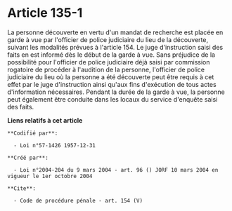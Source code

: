 # Article 135-1

La personne découverte en vertu d'un mandat de recherche est placée en garde à vue par l'officier de police judiciaire du
lieu de la découverte, suivant les modalités prévues à l'article 154. Le juge d'instruction saisi des faits en est informé
dès le début de la garde à vue. Sans préjudice de la possibilité pour l'officier de police judiciaire déjà saisi par
commission rogatoire de procéder à l'audition de la personne, l'officier de police judiciaire du lieu où la personne a été
découverte peut être requis à cet effet par le juge d'instruction ainsi qu'aux fins d'exécution de tous actes d'information
nécessaires. Pendant la durée de la garde à vue, la personne peut également être conduite dans les locaux du service
d'enquête saisi des faits.

**Liens relatifs à cet article**

	**Codifié par**:

	  - Loi n°57-1426 1957-12-31

	**Créé par**:

	  - Loi n°2004-204 du 9 mars 2004 - art. 96 () JORF 10 mars 2004 en vigueur le 1er octobre 2004

	**Cite**:

	  - Code de procédure pénale - art. 154 (V)
